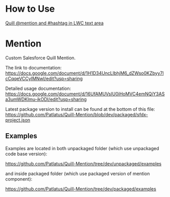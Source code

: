 # How to Use
[Quill @mention and #hashtag in LWC text area
](https://www.forcetrails.com/2023/08/quill-mention-and-hashtag-in-lwc-text-area-input.html)

# Mention

Custom Salesforce Quill Mention.

The link to documentation: https://docs.google.com/document/d/1H1D34UncLlbhjM6_dZWso0KZbyy7lcCqqeVCCyIMNwI/edit?usp=sharing

Detailed usage documentation: https://docs.google.com/document/d/16UfAMUVsIU0iHoMVC4emNQiY3ASa3umWDKlmu-ikODI/edit?usp=sharing

Latest package version to install can be found at the bottom of this file: https://github.com/Patlatus/Quill-Mention/blob/dev/packaged/sfdx-project.json

## Examples

Examples are located in both unpackaged folder (which use unpackaged code base version):

https://github.com/Patlatus/Quill-Mention/tree/dev/unpackaged/examples

and inside packaged folder (which use packaged version of mention component):

https://github.com/Patlatus/Quill-Mention/tree/dev/packaged/examples
